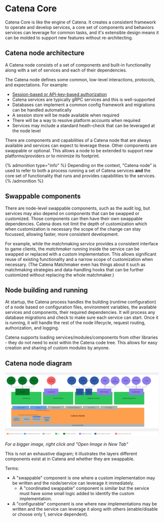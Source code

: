 # Catena Core

Catena Core is like the engine of Catena. It creates a consistent framework to operate and develop services, a core set of components and behaviors services can leverage for common tasks, and it's extensible design means it can be molded to support new features without re-architecting.

## Catena node architecture

A Catena node consists of a set of components and built-in functionality along with a set of services and each of their dependencies.

The Catena node defines some common, low-level interactions, protocols, and expectations. For example:
 * [Session-based or API-key-based authorization](auth/index.md)
 * Catena services are typically gRPC services and this is well-supported
 * Databases can implement a common config framework and migrations can be handled automatically
 * A session store will be made available when required
 * There will be a way to resolve platform accounts when required
 * Services may include a standard heath-check that can be leveraged at the node level

There are components and capabilities of a Catena node that are always available and services can expect to leverage these. Other components are swappable or optional. This allows a node to be extended to support new platforms/providers or to minimize its footprint.

{% admonition type="info" %}
Depending on the context, "Catena node" is used to refer to both a process running a set of Catena services **and** the core set of functionality that runs and provides capabilities to the services.
{% /admonition %}

## Swappable components

There are node-level swappable components, such as the audit log, but services may also depend on components that can be swapped or customized. Those components can then have their own swappable dependencies. Catena does not limit the depth of customization which when customization is necessary the scope of the change can stay focussed, allowing faster, more consistent development. 

For example, while the matchmaking _service_ provides a consistent interface to game clients, the _matchmaker_ running inside the service can be swapped or replaced with a custom implementation. This allows significant reuse of existing functionality and a narrow scope of customization when necessary. (The Catena Matchmaker even has things about it such as matchmaking strategies and data-handling hooks that can be further customized without replacing the whole matchmaker.)

## Node building and running

At startup, the Catena process handles the building (runtime configuration) of a node based on configuration files, environment variables, the available services and components, their required dependencies. It will process any database migrations and check to make sure each service can start. Once it is running, it will handle the rest of the node lifecycle, request routing, authorization, and logging.

Catena supports loading services/modules/components from other libraries - they do not need to exist within the Catena code tree. This allows for easy creation and sharing of custom modules by anyone.

## Catena node diagram

![Catena Node Architecture Diagram](/images/CatenaNodeArchitecture.jpg)

_For a bigger image, right click and "Open Image in New Tab"_

This is not an exhaustive diagram; it illustrates the layers different components exist at in Catena and whether they are swappable.

Terms:

* A "swappable" component is one where a custom implementation may be written and the node/service can leverage it immediately.
  * A "coordinated swappable" component is similar but the service must have some small logic added to identify the custom implementation.
* A "configurable" component is one where new implementations may be written and the service can leverage it along with others (enable/disable or choose only 1, service dependent).